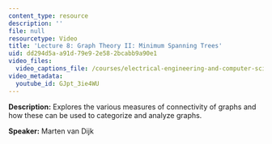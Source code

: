 ```yaml
---
content_type: resource
description: ''
file: null
resourcetype: Video
title: 'Lecture 8: Graph Theory II: Minimum Spanning Trees'
uid: dd294d5a-a91d-79e9-2e58-2bcabb9a90e1
video_files:
  video_captions_file: /courses/electrical-engineering-and-computer-science/6-042j-mathematics-for-computer-science-fall-2010/video-lectures/lecture-8-graph-theory-ii-minimum-spanning-trees/GJpt_3ie4WU.vtt
video_metadata:
  youtube_id: GJpt_3ie4WU
---
```


**Description:** Explores the various measures of connectivity of graphs and how these can be used to categorize and analyze graphs.

**Speaker:** Marten van Dijk